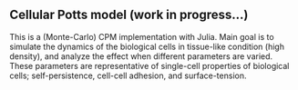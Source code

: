 ## Cellular Potts model (work in progress...)
This is a (Monte-Carlo) CPM implementation with Julia. Main goal is to simulate the dynamics of the biological cells in tissue-like condition (high density), and analyze the effect when different parameters are varied. These parameters are representative of single-cell properties of biological cells; self-persistence, cell-cell adhesion, and surface-tension.
